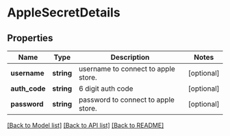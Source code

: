# AppleSecretDetails

## Properties
Name | Type | Description | Notes
------------ | ------------- | ------------- | -------------
**username** | **string** | username to connect to apple store. | [optional] 
**auth_code** | **string** | 6 digit auth code | [optional] 
**password** | **string** | password to connect to apple store. | [optional] 

[[Back to Model list]](../README.md#documentation-for-models) [[Back to API list]](../README.md#documentation-for-api-endpoints) [[Back to README]](../README.md)

